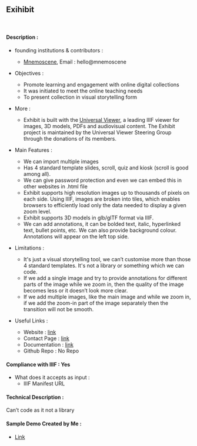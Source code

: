 ## Exihibit

<br>

#### Description :

- founding institutions & contributors :

  - [Mnemoscene](https://mnemoscene.io/), Email : hello@mnemoscene

- Objectives :

  - Promote learning and engagement with online digital collections
  - It was initiated to meet the online teaching needs
  - To present collection in visual storytelling form

- More :

  - Exhibit is built with the [Universal Viewer](https://universalviewer.io/), a leading IIIF viewer for images, 3D models, PDFs and audiovisual content. The Exhibit project is maintained by the Universal Viewer Steering Group through the donations of its members.

- Main Features :

  - We can import multiple images
  - Has 4 standard template slides, scroll, quiz and kiosk (scroll is good among all).
  - We can give password protection and even we can embed this in other websites in .html file
  - Exhibit supports high resolution images up to thousands of pixels on each side. Using IIIF, images are broken into tiles, which enables browsers to efficiently load only the data needed to display a given zoom level.
  - Exhibit supports 3D models in glb/glTF format via IIIF.
  - We can add annotations, it can be bolded text, italic, hyperlinked text, bullet points, etc. We can also provide background colour. Annotations will appear on the left top side.

- Limitations :

  - It's just a visual storytelling tool, we can’t customise more than those 4 standard templates. It's not a library or something which we can code.
  - If we add a single image and try to provide annotations for different parts of the image while we zoom in, then the quality of the image becomes less or it doesn’t look more clear.
  - If we add multiple images, like the main image and while we zoom in, if we add the zoom-in part of the image separately then the transition will not be smooth.

- Useful Links :
  - Website : [link](https://www.exhibit.so/)
  - Contact Page : [link](https://www.exhibit.so/contact)
  - Documentation : [link](https://www.exhibit.so/docs)
  - Github Repo : No Repo

#### Compliance with IIIF : Yes

- What does it accepts as input :
  - IIIF Manifest URL

#### Technical Description :

Can’t code as it not a library

#### Sample Demo Created by Me :

- [Link](https://www.exhibit.so/exhibits/opXpcHLztQJ3RxmDpAXn?screen=8v7iy2dxFNoxn49CbXj7)
